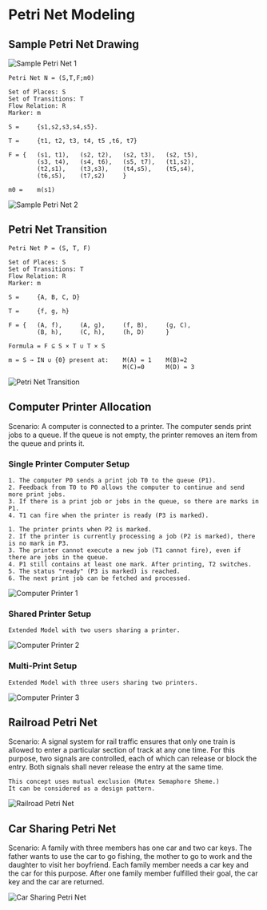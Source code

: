 # Petri Net Modeling

## Sample Petri Net Drawing

![Sample Petri Net 1](/img/02-sample-petri-net-1.png)

```code
Petri Net N = (S,T,F;m0)

Set of Places: S
Set of Transitions: T
Flow Relation: R
Marker: m

S =     {s1,s2,s3,s4,s5}.

T =     {t1, t2, t3, t4, t5 ,t6, t7}

F = {   (s1, t1),   (s2, t2),   (s2, t3),   (s2, t5),
        (s3, t4),   (s4, t6),   (s5, t7),   (t1,s2),
        (t2,s1),    (t3,s3),    (t4,s5),    (t5,s4),
        (t6,s5),    (t7,s2)     }

m0 =    m(s1)
```

![Sample Petri Net 2](/img/02-sample-petri-net-2.png)

## Petri Net Transition

```code
Petri Net P = (S, T, F)

Set of Places: S
Set of Transitions: T
Flow Relation: R
Marker: m

S =     {A, B, C, D}

T =     {f, g, h}

F = {   (A, f),     (A, g),     (f, B),     (g, C),
        (B, h),     (C, h),     (h, D)      }

Formula = F ⊆ S × T ∪ T × S

m = S → IN ∪ {0} present at:    M(A) = 1    M(B)=2
                                M(C)=0      M(D) = 3
```

![Petri Net Transition](/img/02-petri-net-transition.png)

## Computer Printer Allocation

Scenario: A computer is connected to a printer. The computer sends print jobs to a queue. If the queue is not empty, the printer removes an item from the queue and prints it.

### Single Printer Computer Setup

```code
1. The computer P0 sends a print job T0 to the queue (P1).
2. Feedback from T0 to P0 allows the computer to continue and send more print jobs.
3. If there is a print job or jobs in the queue, so there are marks in P1.
4. T1 can fire when the printer is ready (P3 is marked).

1. The printer prints when P2 is marked.
2. If the printer is currently processing a job (P2 is marked), there is no mark in P3.
3. The printer cannot execute a new job (T1 cannot fire), even if there are jobs in the queue.
4. P1 still contains at least one mark. After printing, T2 switches.
5. The status "ready" (P3 is marked) is reached.
6. The next print job can be fetched and processed.
```

![Computer Printer 1](/img/02-computer-printer-1.png)

### Shared Printer Setup

```code
Extended Model with two users sharing a printer.
```

![Computer Printer 2](/img/02-computer-printer-2.png)

### Multi-Print Setup

```code
Extended Model with three users sharing two printers.
```

![Computer Printer 3](/img/02-computer-printer-3.png)

## Railroad Petri Net

Scenario: A signal system for rail traffic ensures that only one train is allowed to enter a particular section of track at any one time. For this purpose, two signals are controlled, each of which can release or block the entry. Both signals shall never release the entry at the same time.

```code
This concept uses mutual exclusion (Mutex Semaphore Sheme.)
It can be considered as a design pattern.
```

![Railroad Petri Net](/img/02-railroad-petri-net.png)

## Car Sharing Petri Net

Scenario: A family with three members has one car and two car keys. The father wants to use the car to go fishing, the mother to go to work and the daughter to visit her boyfriend. Each family member needs a car key and the car for this purpose. After one family member fulfilled their goal, the car key and the car are returned.

![Car Sharing Petri Net](/img/02-car-sharing-petri-net.png)
